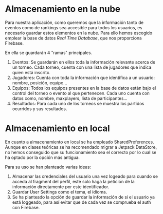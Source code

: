 # Almacenamiento en la nube
Para nuestra aplicación, como queremos que la información tanto de eventos como de rankings sea accesible para todos los usuarios, es necesario guardar estos elementos en la nube. Para ello hemos escogido emplear la base de datos _Real Time Database_, que nos proporciona Firebase.

En ella se guardarán 4 "ramas" principales. 
1. Eventos: Se guardarán en ellos toda la información relevante acerca de un torneo. Cada torneo, cuenta con una lista de jugadores que indica quien está inscrito.
2. Jugadores: Cuenta con toda la información que identifica a un usuario: nombre, posición, equipo...
3. Equipos: Todos los equipos presentes en la base de datos están bajo el control del torneo o evento al que pertenecen. Cada uno cuenta con datos como, nombre, maxplayers, lista de participantes...
4. Resultados: Para cada uno de los torneos se muestra los partidos ocurridos y sus resultados.

# Almacenamiento en local
En cuanto a almacenamiento en local se ha empleado SharedPreferences. Aunque en clases teóricas se ha recomendado migrar a Jetpack DataStore, no hemos conseguido que su funcionamiento sea el correcto por lo cual se ha optado por la opción más antigua.

Para su uso se han planteado varias ideas:
1. Almacenar las credenciales del usuario una vez logeado para cuando se acceda al fragment del perfil, este solo haga la petición de la información directamente por este identificador.
2. Guardar User Settings como el tema, el idioma.
3. Se ha planteado la opción de guardar la información de si el usuario ya está loggeado, para así evitar que de cada vez se comprueba el auth con Firebase.

